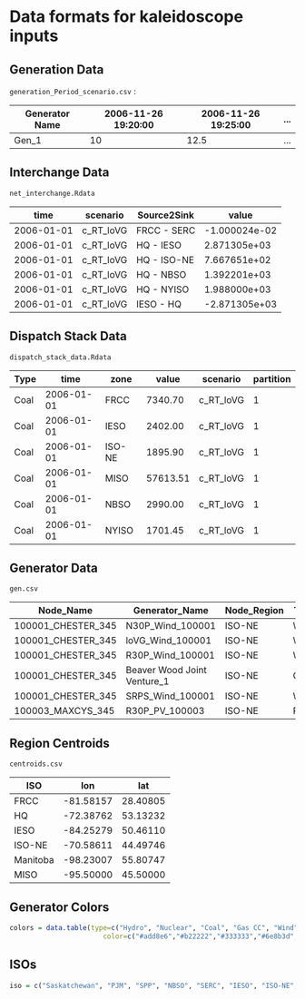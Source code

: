 # Data formats for kaleidoscope inputs

## Generation Data

`generation_Period_scenario.csv` :

| Generator Name | 2006-11-26 19:20:00 | 2006-11-26 19:25:00 | ... |
|----------------|---------------------|---------------------|-----|
| Gen_1          | 10                  | 12.5                | ... |


## Interchange Data

`net_interchange.Rdata`

| time       | scenario  | Source2Sink | value         |
|------------|-----------|-------------|---------------|
| 2006-01-01 | c_RT_loVG | FRCC - SERC | -1.000024e-02 |
| 2006-01-01 | c_RT_loVG | HQ - IESO   | 2.871305e+03  |
| 2006-01-01 | c_RT_loVG | HQ - ISO-NE | 7.667651e+02  |
| 2006-01-01 | c_RT_loVG | HQ - NBSO   | 1.392201e+03  |
| 2006-01-01 | c_RT_loVG | HQ - NYISO  | 1.988000e+03  |
| 2006-01-01 | c_RT_loVG | IESO - HQ   | -2.871305e+03 |

## Dispatch Stack Data

`dispatch_stack_data.Rdata`

| Type | time       | zone   | value    | scenario  | partition |
|------|------------|--------|----------|-----------|-----------|
| Coal | 2006-01-01 | FRCC   | 7340.70  | c_RT_loVG | 1         |
| Coal | 2006-01-01 | IESO   | 2402.00  | c_RT_loVG | 1         |
| Coal | 2006-01-01 | ISO-NE | 1895.90  | c_RT_loVG | 1         |
| Coal | 2006-01-01 | MISO   | 57613.51 | c_RT_loVG | 1         |
| Coal | 2006-01-01 | NBSO   | 2990.00  | c_RT_loVG | 1         |
| Coal | 2006-01-01 | NYISO  | 1701.45  | c_RT_loVG | 1         |


## Generator Data

`gen.csv`

| Node_Name          | Generator_Name              | Node_Region | Type  | lat    | lon     |
|--------------------|-----------------------------|-------------|-------|--------|---------|
| 100001_CHESTER_345 | N30P_Wind_100001            | ISO-NE      | Wind  | 45.395 | -68.523 |
| 100001_CHESTER_345 | loVG_Wind_100001            | ISO-NE      | Wind  | 45.395 | -68.523 |
| 100001_CHESTER_345 | R30P_Wind_100001            | ISO-NE      | Wind  | 45.395 | -68.523 |
| 100001_CHESTER_345 | Beaver Wood Joint Venture_1 | ISO-NE      | Other | 45.395 | -68.523 |
| 100001_CHESTER_345 | SRPS_Wind_100001            | ISO-NE      | Wind  | 45.395 | -68.523 |
| 100003_MAXCYS_345  | R30P_PV_100003              | ISO-NE      | PV    | 44.164 | -69.415 |


## Region Centroids

`centroids.csv`

| ISO      | lon       | lat      |
|----------|-----------|----------|
| FRCC     | -81.58157 | 28.40805 |
| HQ       | -72.38762 | 53.13232 |
| IESO     | -84.25279 | 50.46110 |
| ISO-NE   | -70.58611 | 44.49746 |
| Manitoba | -98.23007 | 55.80747 |
| MISO     | -95.50000 | 45.50000 |

## Generator Colors

```R
colors = data.table(type=c("Hydro", "Nuclear", "Coal", "Gas CC", "Wind", "CT/Gas boiler", "Other", "Pumped Storage", "PV", "CHP-QF", "Geothermal", "Storage", "Biomass", "CSP", "Steam", "DR", "RPV"),
                       color=c("#add8e6","#b22222","#333333","#6e8b3d","#4f94cd", "#ffb6c1","#8968cd", "#FFFFFF", "#ffc125", "gray20", "khaki1", "gray45", "mediumpurple2", "darkorange2", "orchid4", "gray60", "goldenrod2"))
```

## ISOs

```R
iso = c("Saskatchewan", "PJM", "SPP", "NBSO", "SERC", "IESO", "ISO-NE", "Manitoba", "NYISO", "MISO", "HQ", "FRCC")
```

